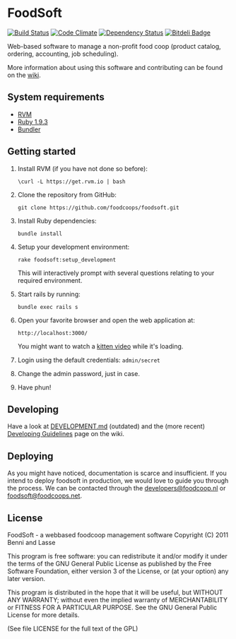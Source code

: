 FoodSoft
=========
[![Build Status](https://travis-ci.org/foodcoops/foodsoft.png)](https://travis-ci.org/foodcoops/foodsoft)
[![Code Climate](https://codeclimate.com/github/foodcoops/foodsoft.png)](https://codeclimate.com/github/foodcoops/foodsoft)
[![Dependency Status](https://gemnasium.com/foodcoops/foodsoft.png)](https://gemnasium.com/foodcoops/foodsoft)
[![Bitdeli Badge](https://d2weczhvl823v0.cloudfront.net/foodcoops/foodsoft/trend.png)](https://bitdeli.com/free "Bitdeli Badge")

Web-based software to manage a non-profit food coop (product catalog, ordering, accounting, job scheduling).

More information about using this software and contributing can be found on the [wiki](https://github.com/foodcoops/foodsoft/wiki).

System requirements
-------------------

* [RVM](https://rvm.io/rvm/install)
* [Ruby 1.9.3](https://www.ruby-lang.org/en/downloads/)
* [Bundler](http://bundler.io/)

Getting started
---------------

1. Install RVM (if you have not done so before):

       \curl -L https://get.rvm.io | bash

2. Clone the repository from GitHub:

       git clone https://github.com/foodcoops/foodsoft.git

3. Install Ruby dependencies:

       bundle install

4. Setup your development environment:

       rake foodsoft:setup_development

   This will interactively prompt with several questions relating to your
   required environment.

5. Start rails by running:

       bundle exec rails s

6. Open your favorite browser and open the web application at:

       http://localhost:3000/

   You might want to watch a
   [kitten video](https://www.youtube.com/watch?v=9Iq5yCoHp4o)
   while it's loading.

7. Login using the default credentials: `admin/secret`

8. Change the admin password, just in case.

9. Have phun!

Developing
----------

Have a look at [DEVELOPMENT.md](https://github.com/foodcoops/foodsoft/blob/master/doc/DEVELOPMENT.md) (outdated) and the (more recent) [Developing Guidelines](https://github.com/foodcoops/foodsoft/wiki/Developing-Guidelines) page on the wiki.

Deploying
---------

As you might have noticed, documentation is scarce and insufficient. If you
intend to deploy foodsoft in production, we would love to guide you through
the process. We can be contacted through the
[developers@foodcoop.nl](mailto:developers@foodcoop.nl) or
[foodsoft@foodcoops.net](mailto:foodsoft@foodcoops.net).

License
-------

FoodSoft - a webbased foodcoop management software
Copyright (C) 2011 Benni and Lasse

This program is free software: you can redistribute it and/or modify
it under the terms of the GNU General Public License as published by
the Free Software Foundation, either version 3 of the License, or
(at your option) any later version.

This program is distributed in the hope that it will be useful,
but WITHOUT ANY WARRANTY; without even the implied warranty of
MERCHANTABILITY or FITNESS FOR A PARTICULAR PURPOSE.  See the
GNU General Public License for more details.

(See file LICENSE for the full text of the GPL)
